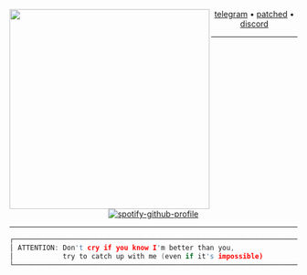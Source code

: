 <!-- XLITUS -->

[utelegram]:     https://t.me/xLituss
[upatched]:      https://patched.to/User/xlitus
[udiscord]:      https://discord.gg/JHTjkF4KnB
[ubtc]:          bc1qjc0d4qgzjmqvl93hv8qwncswqz0dt49um5vcn9
[ueth]:          0xC9bC30C3A9A79CdECf5e1eb1F16BE017E4677017
[uatlanta]:      https://github.com/atlanta-k

<div align="center">

<img src="https://github.com/xlitus/xlitus/assets/140287817/4c3ef07a-0d33-4a7a-b6c4-226fa3af1671" widht=100px height=350px align=left>

[telegram][utelegram] • [patched][upatched] • [discord][udiscord]

---

[![spotify-github-profile](https://spotify-github-profile.vercel.app/api/view?uid=31t4h262rp3lt6d5xjg34hbawkta&cover_image=true&theme=natemoo-re&show_offline=false&background_color=000000&interchange=true&bar_color=000000&bar_color_cover=true)](https://spotify-github-profile.vercel.app/api/view?ui---d=31t4h262rp3lt6d5xjg34hbawkta&redirect=true) 

---


  
<div align="center">

```c
┌─────────────────────────────────────────────────────────────────────────────┐
│ ATTENTION: Don't cry if you know I'm better than you,                       │
│            try to catch up with me (even if it's impossible)                │
└─────────────────────────────────────────────────────────────────────────────┘
```

</div>
